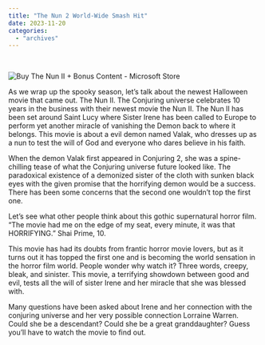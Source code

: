 ```yaml
---
title: "The Nun 2 World-Wide Smash Hit"
date: 2023-11-20
categories: 
  - "archives"
---
```


 

![Buy The Nun II + Bonus Content - Microsoft Store](images/images)

As we wrap up the spooky season, let’s talk about the newest Halloween movie that came out. The Nun II. The Conjuring universe celebrates 10 years in the business with their newest movie the Nun II. The Nun II has been set around Saint Lucy where Sister Irene has been called to Europe to perform yet another miracle of vanishing the Demon back to where it belongs. This movie is about a evil demon named Valak, who dresses up as a nun to test the will of God and everyone who dares believe in his faith.

When the demon Valak first appeared in Conjuring 2, she was a spine-chilling tease of what the Conjuring universe future looked like. The paradoxical existence of a demonized sister of the cloth with sunken black eyes with the given promise that the horrifying demon would be a success. There has been some concerns that the second one wouldn’t top the first one.

Let’s see what other people think about this gothic supernatural horror film. “The movie had me on the edge of my seat, every minute, it was that HORRIFYING.” Shai Prime, 10.

This movie has had its doubts from frantic horror movie lovers, but as it turns out it has topped the first one and is becoming the world sensation in the horror film world. People wonder why watch it? Three words, creepy, bleak, and sinister. This movie, a terrifying showdown between good and evil, tests all the will of sister Irene and her miracle that she was blessed with.

Many questions have been asked about Irene and her connection with the conjuring universe and her very possible connection Lorraine Warren. Could she be a descendant? Could she be a great granddaughter? Guess you’ll have to watch the movie to find out.
